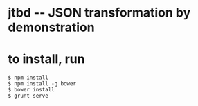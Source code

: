 # jtbd -- JSON transformation by demonstration

# to install, run

```
$ npm install
$ npm install -g bower
$ bower install
$ grunt serve
